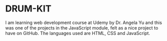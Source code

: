 # DRUM-KIT
I am learning web development course at Udemy by Dr. Angela Yu and this was one of the projects in the JavaScript module, felt as a nice project to have on GitHub. The languages used are HTML, CSS and JavaScript. 

